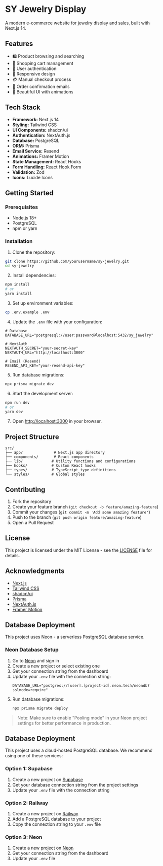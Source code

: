 # SY Jewelry Display

A modern e-commerce website for jewelry display and sales, built with Next.js 14.

## Features

- 🛍️ Product browsing and searching
- 🛒 Shopping cart management
- 👤 User authentication
- 📱 Responsive design
- 💳 Manual checkout process
- 📧 Order confirmation emails
- 🎨 Beautiful UI with animations

## Tech Stack

- **Framework:** Next.js 14
- **Styling:** Tailwind CSS
- **UI Components:** shadcn/ui
- **Authentication:** NextAuth.js
- **Database:** PostgreSQL
- **ORM:** Prisma
- **Email Service:** Resend
- **Animations:** Framer Motion
- **State Management:** React Hooks
- **Form Handling:** React Hook Form
- **Validation:** Zod
- **Icons:** Lucide Icons

## Getting Started

### Prerequisites

- Node.js 18+ 
- PostgreSQL
- npm or yarn

### Installation

1. Clone the repository:
```bash
git clone https://github.com/yourusername/sy-jewelry.git
cd sy-jewelry
```

2. Install dependencies:
```bash
npm install
# or
yarn install
```

3. Set up environment variables:
```bash
cp .env.example .env
```

4. Update the `.env` file with your configuration:
```env
# Database
DATABASE_URL="postgresql://user:password@localhost:5432/sy_jewelry"

# NextAuth
NEXTAUTH_SECRET="your-secret-key"
NEXTAUTH_URL="http://localhost:3000"

# Email (Resend)
RESEND_API_KEY="your-resend-api-key"
```

5. Run database migrations:
```bash
npx prisma migrate dev
```

6. Start the development server:
```bash
npm run dev
# or
yarn dev
```

7. Open [http://localhost:3000](http://localhost:3000) in your browser.

## Project Structure

```
src/
├── app/              # Next.js app directory
├── components/       # React components
├── lib/             # Utility functions and configurations
├── hooks/           # Custom React hooks
├── types/           # TypeScript type definitions
└── styles/          # Global styles
```

## Contributing

1. Fork the repository
2. Create your feature branch (`git checkout -b feature/amazing-feature`)
3. Commit your changes (`git commit -m 'Add some amazing feature'`)
4. Push to the branch (`git push origin feature/amazing-feature`)
5. Open a Pull Request

## License

This project is licensed under the MIT License - see the [LICENSE](LICENSE) file for details.

## Acknowledgments

- [Next.js](https://nextjs.org/)
- [Tailwind CSS](https://tailwindcss.com/)
- [shadcn/ui](https://ui.shadcn.com/)
- [Prisma](https://www.prisma.io/)
- [NextAuth.js](https://next-auth.js.org/)
- [Framer Motion](https://www.framer.com/motion/)

## Database Deployment

This project uses Neon - a serverless PostgreSQL database service.

### Neon Database Setup
1. Go to [Neon](https://neon.tech) and sign in
2. Create a new project or select existing one
3. Get your connection string from the dashboard
4. Update your `.env` file with the connection string:
   ```env
   DATABASE_URL="postgres://[user].[project-id].neon.tech/neondb?sslmode=require"
   ```
5. Run database migrations:
   ```bash
   npx prisma migrate deploy
   ```

> Note: Make sure to enable "Pooling mode" in your Neon project settings for better performance in production.

## Database Deployment

This project uses a cloud-hosted PostgreSQL database. We recommend using one of these services:

### Option 1: Supabase
1. Create a new project on [Supabase](https://supabase.com)
2. Get your database connection string from the project settings
3. Update your `.env` file with the connection string

### Option 2: Railway
1. Create a new project on [Railway](https://railway.app)
2. Add a PostgreSQL database to your project
3. Copy the connection string to your `.env` file

### Option 3: Neon
1. Create a new project on [Neon](https://neon.tech)
2. Get your connection string from the dashboard
3. Update your `.env` file